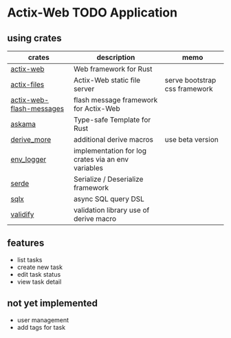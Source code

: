 # Actix-Web TODO Application

## using crates

| crates                                                                        | description                                        | memo                          |
| ----------------------------------------------------------------------------- | -------------------------------------------------- | ----------------------------- |
| [actix-web](https://crates.io/crates/)                                        | Web framework for Rust                             |                               |
| [actix-files](https://crates.io/crates/actix-files)                           | Actix-Web static file server                       | serve bootstrap css framework |
| [actix-web-flash-messages](https://crates.io/crates/actix-web-flash-messages) | flash message framework for Actix-Web              |                               |
| [askama](https://crates.io/crates/askama)                                     | Type-safe Template for Rust                        |                               |
| [derive_more](https://crates.io/crates/derive_more)                           | additional derive macros                           | use beta version              |
| [env_logger](https://crates.io/crates/env_logger)                             | implementation for log crates via an env variables |                               |
| [serde](https://crates.io/crates/serde)                                       | Serialize / Deserialize framework                  |                               |
| [sqlx](https://crates.io/crates/sqlx)                                         | async SQL query DSL                                |                               |
| [validify](https://crates.io/crates/validify)                                 | validation library use of derive macro             |                               |


## features

- list tasks
- create new task
- edit task status
- view task detail


## not yet implemented

- user management
- add tags for task